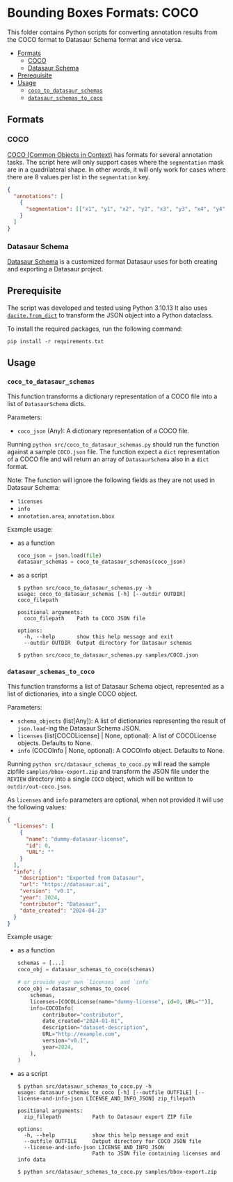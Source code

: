 # Bounding Boxes Formats: COCO 

This folder contains Python scripts for converting annotation results from the COCO format to Datasaur Schema format and vice versa. 

- [Formats](#formats)
  - [COCO](#coco)
  - [Datasaur Schema](#datasaur-schema)
- [Prerequisite](#prerequisite)
- [Usage](#usage)
  - [`coco_to_datasaur_schemas`](#coco_to_datasaur_schemas)
  - [`datasaur_schemas_to_coco`](#datasaur_schemas_to_coco)


## Formats

### COCO

[COCO (Common Objects in Context)](https://cocodataset.org/#home) has formats for several annotation tasks. 
The script here will only support cases where the `segmentation` mask are in a quadrilateral shape. 
In other words, it will only work for cases where there are 8 values per list in the `segmentation` key. 

```json
{
  "annotations": [
    {
      "segmentation": [["x1", "y1", "x2", "y2", "x3", "y3", "x4", "y4", "x5", "y5", "x6", "y6", "x7", "y7", "x8", "y8"]]
    }
  ]
}
```

### Datasaur Schema

[Datasaur Schema](https://docs.datasaur.ai/compatibility-and-updates/supported-formats#datasaur-schema-format) is a customized format Datasaur uses for both creating and exporting a Datasaur project. 


## Prerequisite

The script was developed and tested using Python 3.10.13
It also uses [`dacite.from_dict`](https://github.com/konradhalas/dacite) to transform the JSON object into a Python dataclass.

To install the required packages, run the following command:

```
pip install -r requirements.txt
```

## Usage

### `coco_to_datasaur_schemas`

This function transforms a dictionary representation of a COCO file into a list of `DatasaurSchema` dicts.

Parameters: 
- `coco_json` (Any): A dictionary representation of a COCO file.

Running `python src/coco_to_datasaur_schemas.py` should run the function against a sample `COCO.json` file. The function expect a `dict` representation of a COCO file and will return an array of `DatasaurSchema` also in a `dict` format. 

Note: The function will ignore the following fields as they are not used in Datasaur Schema: 
- `licenses`
- `info`
- `annotation.area`, `annotation.bbox`

Example usage: 
- as a function
  ```python
  coco_json = json.load(file)
  datasaur_schemas = coco_to_datasaur_schemas(coco_json)
  ```
- as a script
  ```
  $ python src/coco_to_datasaur_schemas.py -h
  usage: coco_to_datasaur_schemas [-h] [--outdir OUTDIR] coco_filepath

  positional arguments:
    coco_filepath    Path to COCO JSON file

  options:
    -h, --help       show this help message and exit
    --outdir OUTDIR  Output directory for Datasaur schemas

  $ python src/coco_to_datasaur_schemas.py samples/COCO.json
  ```

### `datasaur_schemas_to_coco`

This function transforms a list of Datasaur Schema object, represented as a list of dictionaries, into a single COCO object.

Parameters:
- `schema_objects` (list[Any]): A list of dictionaries representing the result of `json.load`-ing the Datasaur Schema JSON.
- `licenses` (list[COCOLicense] | None, optional): A list of COCOLicense objects. Defaults to None.
- `info` (COCOInfo | None, optional): A COCOInfo object. Defaults to None.

Running `python src/datasaur_schemas_to_coco.py` will read the sample zipfile `samples/bbox-export.zip` and transform the JSON file under the `REVIEW` directory into a single `COCO` object, which will be written to `outdir/out-coco.json`. 

As `licenses` and `info` parameters are optional, when not provided it will use the following values: 

```json
{
  "licenses": [
    {
      "name": "dummy-datasaur-license", 
      "id": 0,
      "URL": ""
    }
  ],
  "info": {
    "description": "Exported from Datasaur",
    "url": "https://datasaur.ai",
    "version": "v0.1",
    "year": 2024,
    "contributor": "Datasaur",
    "date_created": "2024-04-23"
  }
}
```


Example usage:
- as a function
  ```python
  schemas = [...]
  coco_obj = datasaur_schemas_to_coco(schemas)

  # or provide your own `licenses` and `info`
  coco_obj = datasaur_schemas_to_coco(
      schemas,
      licenses=[COCOLicense(name="dummy-license", id=0, URL="")],
      info=COCOInfo(
          contributor="contributor",
          date_created="2024-01-01",
          description="dataset-description",
          URL="http://example.com",
          version="v0.1",
          year=2024,
      ),
  )
  ```
- as a script
  ```
  $ python src/datasaur_schemas_to_coco.py -h
  usage: datasaur_schemas_to_coco [-h] [--outfile OUTFILE] [--license-and-info-json LICENSE_AND_INFO_JSON] zip_filepath

  positional arguments:
    zip_filepath          Path to Datasaur export ZIP file

  options:
    -h, --help            show this help message and exit
    --outfile OUTFILE     Output directory for COCO JSON file
    --license-and-info-json LICENSE_AND_INFO_JSON
                          Path to JSON file containing licenses and info data
  
  $ python src/datasaur_schemas_to_coco.py samples/bbox-export.zip
  ```
